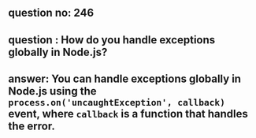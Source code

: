
      
## question no: 246

## question : How do you handle exceptions globally in Node.js?

## answer: You can handle exceptions globally in Node.js using the `process.on('uncaughtException', callback)` event, where `callback` is a function that handles the error.
      